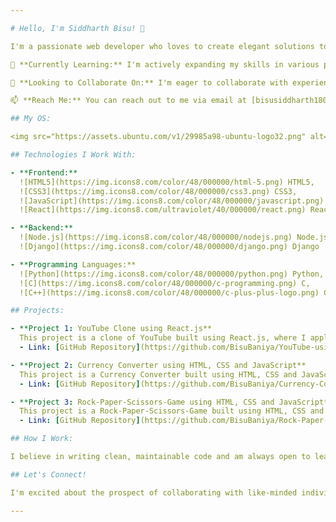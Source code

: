 ```yaml
---

# Hello, I'm Siddharth Bisu! 👋

I'm a passionate web developer who loves to create elegant solutions to complex problems. Welcome to my GitHub profile!

🌱 **Currently Learning:** I'm actively expanding my skills in various programming languages and technologies.

🤝 **Looking to Collaborate On:** I'm eager to collaborate with experienced senior programmers to learn and contribute to impactful projects.

📫 **Reach Me:** You can reach out to me via email at [bisusiddharth1806@gmail.com](mailto:bisusiddharth1806@gmail.com).

## My OS:

<img src="https://assets.ubuntu.com/v1/29985a98-ubuntu-logo32.png" alt="Ubuntu Logo" width="100"/> Ubuntu (Linux Distribution)

## Technologies I Work With:

- **Frontend:** 
  ![HTML5](https://img.icons8.com/color/48/000000/html-5.png) HTML5,
  ![CSS3](https://img.icons8.com/color/48/000000/css3.png) CSS3,
  ![JavaScript](https://img.icons8.com/color/48/000000/javascript.png) JavaScript,
  ![React](https://img.icons8.com/ultraviolet/40/000000/react.png) React.js

- **Backend:** 
  ![Node.js](https://img.icons8.com/color/48/000000/nodejs.png) Node.js,
  ![Django](https://img.icons8.com/color/48/000000/django.png) Django

- **Programming Languages:** 
  ![Python](https://img.icons8.com/color/48/000000/python.png) Python,
  ![C](https://img.icons8.com/color/48/000000/c-programming.png) C,
  ![C++](https://img.icons8.com/color/48/000000/c-plus-plus-logo.png) C++

## Projects:

- **Project 1: YouTube Clone using React.js**
  This project is a clone of YouTube built using React.js, where I applied my web development skills to create a functional replica of the popular video platform.
  - Link: [GitHub Repository](https://github.com/BisuBaniya/YouTube-using-react.github.io)

- **Project 2: Currency Converter using HTML, CSS and JavaScript**
  This project is a Currency Converter built using HTML, CSS and JavaScript, where I applied my web development skills to create a functional API using platform.
  - Link: [GitHub Repository](https://github.com/BisuBaniya/Currency-Converter)    

- **Project 3: Rock-Paper-Scissors-Game using HTML, CSS and JavaScript**
  This project is a Rock-Paper-Scissors-Game built using HTML, CSS and JavaScript, where I applied my web development skills to create a functional JavaScript platform.
  - Link: [GitHub Repository](https://github.com/BisuBaniya/Rock-Paper-Scissors-Game)    

## How I Work:

I believe in writing clean, maintainable code and am always open to learning new technologies. Collaboration and communication are key aspects of my development workflow.

## Let's Connect!

I'm excited about the prospect of collaborating with like-minded individuals. Feel free to reach out if you'd like to discuss web development, share ideas, or explore potential opportunities.

---
```


